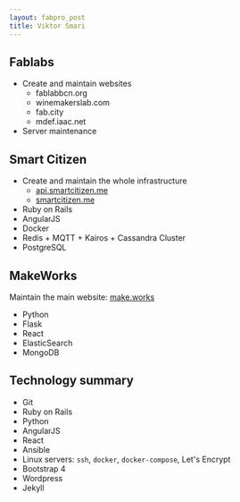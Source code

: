 ```yaml
---
layout: fabpro_post
title: Viktor Smari
---
```


## Fablabs

* Create and maintain websites
  * fablabbcn.org
  * winemakerslab.com
  * fab.city
  * mdef.iaac.net
* Server maintenance


## Smart Citizen
* Create and maintain the whole infrastructure
  * [api.smartcitizen.me](https://api.smartcitizen.me)
  * [smartcitizen.me](https://smartcitizen.me)
* Ruby on Rails
* AngularJS
* Docker
* Redis + MQTT + Kairos + Cassandra Cluster
* PostgreSQL


## MakeWorks
Maintain the main website: [make.works](https://make.works)
* Python
* Flask
* React
* ElasticSearch
* MongoDB


## Technology summary
* Git
* Ruby on Rails
* Python
* AngularJS
* React
* Ansible
* Linux servers: `ssh`, `docker`, `docker-compose`, Let's Encrypt
* Bootstrap 4
* Wordpress
* Jekyll

